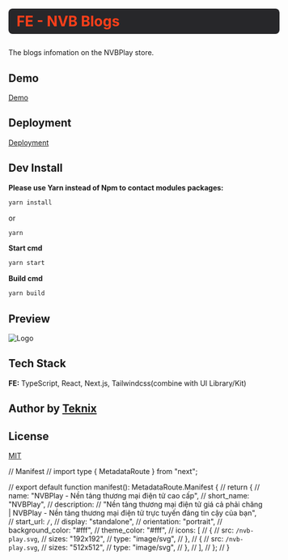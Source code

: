 # <p style="color:#FF3F1A; width:100%; background-color: #27272A; border-radius: 0.5rem; padding: 0.5rem 1rem;">FE - NVB Blogs</p>

The blogs infomation on the NVBPlay store.

## Demo

[Demo](https://nvbplay-prismic-frontend.vercel.app/)

## Deployment

[Deployment](https://www.google.com)

## Dev Install

**Please use Yarn instead of Npm to contact modules packages:**

```bash
yarn install
```

or

```bash
yarn
```

**Start cmd**

```bash
yarn start
```

**Build cmd**

```bash
yarn build
```

## Preview

![Logo](https://res.cloudinary.com/dubi5n4bw/image/upload/v1733799883/logos/hfqdk9aabuzzomme7qpz.png)

## Tech Stack

**FE:** TypeScript, React, Next.js, Tailwindcss(combine with UI Library/Kit)

<!-- ## Colors
| Color                   | Hex                                                                |
| ----------------------  | ------------------------------------------------------------------ |
| txtprimary | ![#27272A](https://via.placeholder.com/10/27272A?text=+) #27272A |
| txtsecondary |  ![#64646D](https://via.placeholder.com/10/64646D?text=+) #64646D |
| txtthird | ![#FF3F1A](https://via.placeholder.com/10/FF3F1A?text=+) #FF3F1A |
| txtfourth | ![#0B74E5](https://via.placeholder.com/10/0B74E5?text=+) #0B74E5 |
| txtfifth | ![#38383D](https://via.placeholder.com/10/38383D?text=+) #38383D |
| blue-hovered | ![#0D5BB5](https://via.placeholder.com/10/0D5BB5?text=+) #0D5BB5 |
| gray-primary | ![#F5F5FA](https://via.placeholder.com/10/F5F5FA?text=+) #F5F5FA |
| gray-icon | ![#515158](https://via.placeholder.com/10/515158?text=+) #515158 |
| gray-border | ![#EBEBF0](https://via.placeholder.com/10/EBEBF0?text=+) #EBEBF0 |
| black-primary | ![#0a0604](https://via.placeholder.com/10/0a0604?text=+) #0a0604 |
| gray-secondary | ![#2a2a28](https://via.placeholder.com/10/2a2a28?text=+) #2a2a28 |
| gray-third | ![#dbdbdb](https://via.placeholder.com/10/dbdbdb?text=+) #dbdbdb |
| gray-fourth | ![#8f9b99](https://via.placeholder.com/10/8f9b99?text=+) #8f9b99 |
-->

## Author by [Teknix](https://www.teknixcorp.com/?fbclid=IwY2xjawHElLpleHRuA2FlbQIxMAABHR6EZwakHG-2N0F-bJcyEARO3sKr-EfR3zKs8IA9e6nWFaTmj8qOy8NNiA_aem_u226XnP5h5oT40NBbM7Zsg)

## License

[MIT](https://choosealicense.com/licenses/mit/)


// Manifest
// import type { MetadataRoute } from "next";

// export default function manifest(): MetadataRoute.Manifest {
//   return {
//     name: "NVBPlay - Nền tảng thương mại điện tử cao cấp",
//     short_name: "NVBPlay",
//     description:
//       "Nền tảng thương mại điện tử giá cả phải chăng | NVBPlay - Nền tảng thương mại điện tử trực tuyến đáng tin cậy của bạn",
//     start_url: `/`,
//     display: "standalone",
//     orientation: "portrait",
//     background_color: "#fff",
//     theme_color: "#fff",
//     icons: [
//       {
//         src: `/nvb-play.svg`,
//         sizes: "192x192",
//         type: "image/svg",
//       },
//       {
//         src: `/nvb-play.svg`,
//         sizes: "512x512",
//         type: "image/svg",
//       },
//     ],
//   };
// }
